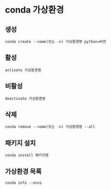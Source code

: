 # conda 가상환경

## 생성

```
conda create --name(또는 -n) 가상환경명 python=버젼
```

## 활성

```
activate 가상환경명
```

## 비활성

```
deactivate 가상환경명
```

## 삭제

```
conda remove --name(또는 -n) 가상환경명 --all
```

## 패키지 설치

```
conda install 패키지명
```

## 가상환경 목록

```
conda info --envs
```

